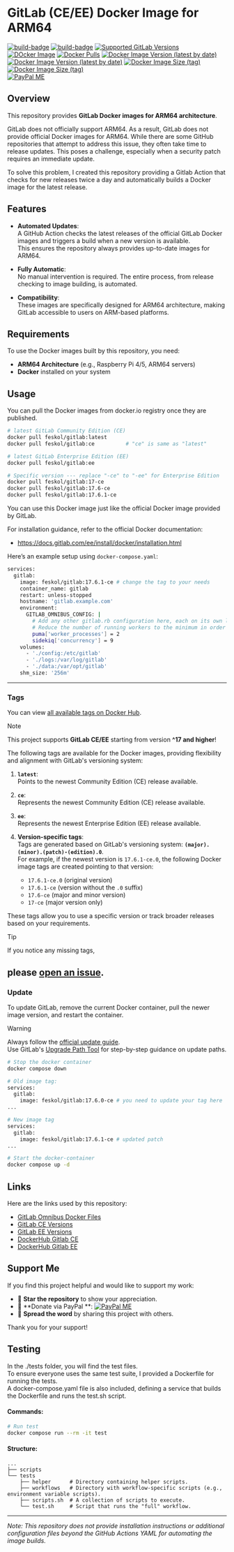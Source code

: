 # GitLab (CE/EE) Docker Image for ARM64

[![build-badge][github-actions-badge-build]][github-actions-build]
[![build-badge][github-actions-badge-syncversion]][github-actions-syncversion]
[![Supported GitLab Versions](https://img.shields.io/badge/Supported_GitLab_Versions-^17-orange?logo=gitlab)][dockerhub]  
[![DOcker Image](https://img.shields.io/badge/Image-feskol/gitlab-blue?logo=docker)][dockerhub]
[![Docker Pulls][dockerhub-badge-pulls]][dockerhub-tags]
[![Docker Image Version (latest by date)][dockerhub-badge-latest-version-ce]][dockerhub-tags]
[![Docker Image Version (latest by date)][dockerhub-badge-latest-version-ee]][dockerhub-tags]
[![Docker Image Size (tag)][dockerhub-badge-image-size-ce]][dockerhub-tags]
[![Docker Image Size (tag)][dockerhub-badge-image-size-ee]][dockerhub-tags]  
[![PayPal ME](https://img.shields.io/badge/Support_me-PayPal.Me-00457C?logo=paypal&logoColor=00457C)](https://paypal.me/feskol)

[github-actions-build]: https://github.com/feskol/gitlab-arm64/actions/workflows/build.yml
[github-actions-badge-build]: https://github.com/feskol/gitlab-arm64/actions/workflows/build.yml/badge.svg?branch=main
[github-actions-syncversion]: https://github.com/feskol/gitlab-arm64/actions/workflows/syncversion.yml
[github-actions-badge-syncversion]: https://github.com/feskol/gitlab-arm64/actions/workflows/syncversion.yml/badge.svg?branch=main
[dockerhub]: https://hub.docker.com/r/feskol/gitlab
[dockerhub-tags]: https://hub.docker.com/r/feskol/gitlab/tags
[dockerhub-badge-pulls]: https://img.shields.io/docker/pulls/feskol/gitlab?logo=docker
[dockerhub-badge-latest-version-ce]: https://img.shields.io/docker/v/feskol/gitlab/ce?arch=arm64&label=gitlab-ce&logo=docker
[dockerhub-badge-latest-version-ee]: https://img.shields.io/docker/v/feskol/gitlab/ee?arch=arm64&label=gitlab-ee&logo=docker
[dockerhub-badge-image-size-ce]: https://img.shields.io/docker/image-size/feskol/gitlab/ce?label=gitlab-ce&logo=docker
[dockerhub-badge-image-size-ee]: https://img.shields.io/docker/image-size/feskol/gitlab/ee?label=gitlab-ee&logo=docker

## Overview

This repository provides **GitLab Docker images for ARM64 architecture**.

GitLab does not officially support ARM64.
As a result, GitLab does not provide official Docker images for ARM64. While there are some GitHub repositories that
attempt to address this issue, they often take time to release updates. This poses a challenge, especially when a
security patch requires an immediate update.

To solve this problem, I created this repository providing a Gitlab Action that checks for new releases twice a day and
automatically builds a Docker image for the latest release.

## Features

- **Automated Updates**:  
  A GitHub Action checks the latest releases of the official GitLab Docker images and triggers a build when a new
  version is available.  
  This ensures the repository always provides up-to-date images for ARM64.

- **Fully Automatic**:  
  No manual intervention is required. The entire process, from release checking to image building, is automated.

- **Compatibility**:  
  These images are specifically designed for ARM64 architecture, making GitLab accessible to users on ARM-based
  platforms.

## Requirements

To use the Docker images built by this repository, you need:

- **ARM64 Architecture** (e.g., Raspberry Pi 4/5, ARM64 servers)
- **Docker** installed on your system

## Usage

You can pull the Docker images from docker.io registry once they are published.

```bash
# latest GitLab Community Edition (CE)
docker pull feskol/gitlab:latest
docker pull feskol/gitlab:ce          # "ce" is same as "latest"

# latest GitLab Enterprise Edition (EE)
docker pull feskol/gitlab:ee

# Specific version --- replace "-ce" to "-ee" for Enterprise Edition
docker pull feskol/gitlab:17-ce
docker pull feskol/gitlab:17.6-ce
docker pull feskol/gitlab:17.6.1-ce
```

You can use this Docker image just like the official Docker image provided by GitLab.

For installation guidance, refer to the official Docker documentation:

- https://docs.gitlab.com/ee/install/docker/installation.html

Here’s an example setup using `docker-compose.yaml`:

```bash
services:
  gitlab:
    image: feskol/gitlab:17.6.1-ce # change the tag to your needs
    container_name: gitlab
    restart: unless-stopped
    hostname: 'gitlab.example.com'
    environment:
      GITLAB_OMNIBUS_CONFIG: |
        # Add any other gitlab.rb configuration here, each on its own line
        # Reduce the number of running workers to the minimum in order to reduce memory usage
        puma['worker_processes'] = 2
        sidekiq['concurrency'] = 9
    volumes:
      - './config:/etc/gitlab'
      - './logs:/var/log/gitlab'
      - './data:/var/opt/gitlab'
    shm_size: '256m'
```

---

### Tags

You can view [all available tags on Docker Hub](https://hub.docker.com/r/feskol/gitlab/tags).

> [!NOTE]
> This project supports **GitLab CE/EE** starting from version **^17 and higher**!

The following tags are available for the Docker images, providing flexibility and alignment with GitLab's versioning
system:

1. **`latest`**:  
   Points to the newest Community Edition (CE) release available.

2. **`ce`**:  
   Represents the newest Community Edition (CE) release available.

3. **`ee`**:  
   Represents the newest Enterprise Edition (EE) release available.

4. **Version-specific tags**:  
   Tags are generated based on GitLab's versioning system: **`(major).(minor).(patch)-(edition).0`**.  
   For example, if the newest version is `17.6.1-ce.0`,
   the following Docker image tags are created pointing to that version:
    - `17.6.1-ce.0` (original version)
    - `17.6.1-ce` (version without the `.0` suffix)
    - `17.6-ce` (major and minor version)
    - `17-ce` (major version only)

These tags allow you to use a specific version or track broader releases based on your requirements.

> [!TIP]
> If you notice any missing tags,
>
please [open an issue](https://github.com/feskol/gitlab-arm64/issues/new?labels=Missing+Docker+Tag&template=docker_tag_missing.md&title=%5BMissing+Docker+Tag%5D+X.Y-%28ce%7Cee%29).
---

### Update

To update GitLab, remove the current Docker container, pull the newer image version, and restart the container.

> [!WARNING]  
> Always follow the [official update guide](https://docs.gitlab.com/ee/update/).  
> Use GitLab's [Upgrade Path Tool](https://gitlab-com.gitlab.io/support/toolbox/upgrade-path/?distro=docker) for
> step-by-step guidance on update paths.

```bash
# Stop the docker container
docker compose down
```

```bash
# Old image tag:
services:
  gitlab:
    image: feskol/gitlab:17.6.0-ce # you need to update your tag here
...

# New image tag
services:
  gitlab:
    image: feskol/gitlab:17.6.1-ce # updated patch
...
```

````bash
# Start the docker-container
docker compose up -d
````

## Links

Here are the links used by this repository:

- [GitLab Omnibus Docker Files](https://gitlab.com/gitlab-org/omnibus-gitlab/-/tree/master/docker)
- [GitLab CE Versions](https://packages.gitlab.com/gitlab/gitlab-ce)
- [GitLab EE Versions](https://packages.gitlab.com/gitlab/gitlab-ee)
- [DockerHub Gitlab CE](https://hub.docker.com/r/gitlab/gitlab-ce)
- [DockerHub Gitlab EE](https://hub.docker.com/r/gitlab/gitlab-ee)

## Support Me

If you find this project helpful and would like to support my work:

- 🌟 **Star the repository** to show your appreciation.
- 💸 **Donate via PayPal
  **: [![PayPal ME](https://img.shields.io/badge/Support_me-PayPal.Me-00457C?logo=paypal&logoColor=00457C)](https://paypal.me/feskol)
- 💬 **Spread the word** by sharing this project with others.

Thank you for your support!

## Testing

In the ./tests folder, you will find the test files.  
To ensure everyone uses the same test suite, I provided a Dockerfile for running the tests.  
A docker-compose.yaml file is also included, defining a service that builds the Dockerfile and runs the test.sh script.

#### Commands:
```bash
# Run test
docker compose run --rm -it test
```

#### Structure:
```
...
├── scripts
└── tests
    ├── helper      # Directory containing helper scripts.
    ├── workflows   # Directory with workflow-specific scripts (e.g., environment variable scripts).
    ├── scripts.sh  # A collection of scripts to execute.
    └── test.sh     # Script that runs the "full" workflow.
```

---

*Note: This repository does not provide installation instructions or additional configuration files beyond the GitHub
Actions YAML for automating the image builds.*
